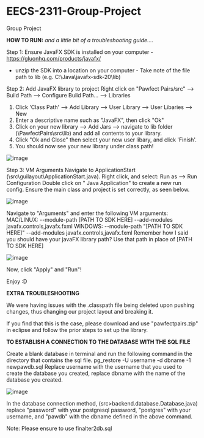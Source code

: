 # EECS-2311-Group-Project
Group Project 


**HOW TO RUN:**
_and a little bit of a troubleshooting guide...._

Step 1:
Ensure JavaFX SDK is installed on your computer - https://gluonhq.com/products/javafx/
* unzip the SDK into a location on your computer - Take note of the file path to lib (e.g. C:\Java\javafx-sdk-20\lib)


Step 2: Add JavaFX library to project
Right click on "Pawfect Pairs/src" --> Build Path --> Configure Build Path... --> Libraries 

1. Click 'Class Path' --> Add Library --> User Library --> User Libaries --> New 
2. Enter a descriptive name such as "JavaFX", then click "Ok"
3. Click on your new library --> Add Jars --> navigate to lib folder (\PawfectPairs\src\lib) and add all contents to your library. 
4. Click "Ok and Close" then select your new user libary, and click 'Finish'. 
5. You should now see your new library under class path!

![image](https://github.com/Isaiahak/EECS-2311-Group-Project/assets/119365237/a134a816-4d4d-461d-8a5f-ad852b9acf80)


Step 3: VM Arguments
Navigate to ApplicationStart (\src\guilayout\ApplicationStart.java). Right click, and select: Run as --> Run Configuration 
Double click on " Java Application" to create a new run config. Ensure the main class and project is set correctly, as seen below.

![image](https://github.com/Isaiahak/EECS-2311-Group-Project/assets/119365237/14f4f1d8-4bce-49bb-b5b0-97299957743d)

Navigate to "Arguments" and enter the following VM arguments:
MAC/LINUX: --module-path [PATH TO SDK HERE] --add-modules javafx.controls,javafx.fxml
WINDOWS: --module-path "[PATH TO SDK HERE]" --add-modules javafx.controls,javafx.fxml
Remember how I said you should have your javaFX library path? Use that path in place of [PATH TO SDK HERE]

![image](https://github.com/Isaiahak/EECS-2311-Group-Project/assets/119365237/4b39f030-54fe-406a-b800-942d0a99fa9b)

Now, click "Apply" and "Run"! 

Enjoy :D

**EXTRA TROUBLESHOOTING**

We were having issues with the .classpath file being deleted upon pushing changes, thus changing our project layout and breaking it.

If you find that this is the case, please download and use "pawfectpairs.zip" in eclipse and follow the prior steps to set up the library. 



**TO ESTABLISH A CONNECTION TO THE DATABASE WITH THE SQL FILE**


Create a blank database in terminal and run the following command in the directory that contains the sql file.
pg_restore -U username -d dbname -1 newpawdb.sql
Replace username with the username that you used to create the database you created, replace dbname with the name of the database you created. 

![image](https://github.com/Isaiahak/EECS-2311-Group-Project/assets/97921328/4d0a26a9-8637-4c68-9cd5-6e03cd3bf756)

In the database connection method,  (src>backend.database.Database.java) replace "password" with your postgresql password, "postgres" with your username, and "pawdb" with the dbname defined in the above command.

Note: Please ensure to use finalter2db.sql
